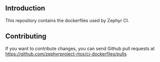 Introduction
-------------------------

This repository contains the dockerfiles used by Zephyr CI.

Contributing
-------------------------

If you want to contribute changes, you can send Github pull requests at 
https://github.com/zephyrproject-rtos/ci-dockerfiles/pulls
